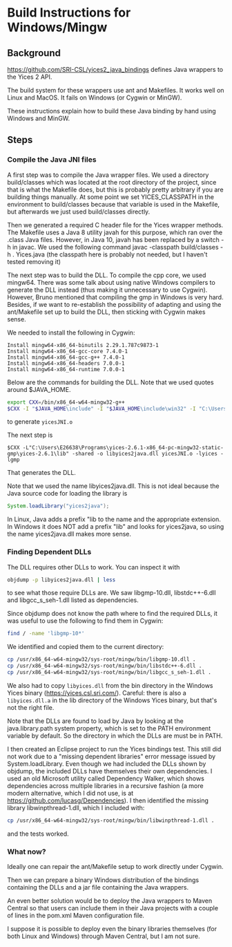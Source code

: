 # Build Instructions for Windows/Mingw

## Background

https://github.com/SRI-CSL/yices2_java_bindings defines Java wrappers to the Yices 2 API.

The build system for these wrappers use ant and Makefiles. It works well on Linux and MacOS.
It fails on Windows (or Cygwin or MinGW).

These instructions explain how to build these Java binding by hand using Windows and MinGW.

## Steps

### Compile the Java JNI files

A first step was to compile the Java wrapper files.
We used a directory build/classes which was located at the root directory of the project,
since that is what the Makefile does,
but this is probably pretty arbitrary if you are building things manually.
At some point we set YICES_CLASSPATH in the environment to build/classes because that variable
is used in the Makefile, but afterwards we just used build/classes directly.

Then we generated a required C header file for the Yices wrapper methods.
The Makefile uses a Java 8 utility javah for this purpose, which ran over the .class Java files.
However, in Java 10, javah has been replaced by a switch -h in javac.
We used the following command
javac -classpath build/classes -h . Yices.java
(the classpath here is probably not needed, but I haven't tested removing it)

The next step was to build the DLL. To compile the cpp core, we used mingw64.
There was some talk about using native Windows compilers to generate the DLL instead
(thus making it unnecessary to use Cygwin).
However, Bruno mentioned that compiling the gmp in Windows is very hard.
Besides, if we want to re-establish the possibility of adapting and using the ant/Makefile set up to build the DLL,
then sticking with Cygwin makes sense.

We needed to install the following in Cygwin:

```
Install mingw64-x86_64-binutils 2.29.1.787c9873-1
Install mingw64-x86_64-gcc-core 7.4.0-1
Install mingw64-x86_64-gcc-g++ 7.4.0-1
Install mingw64-x86_64-headers 7.0.0-1
Install mingw64-x86_64-runtime 7.0.0-1
```

Below are the commands for building the DLL. Note that we used quotes around $JAVA_HOME.

```sh
export CXX=/bin/x86_64-w64-mingw32-g++
$CXX -I "$JAVA_HOME\include" -I "$JAVA_HOME\include\win32" -I "C:\Users\E26638\Programs\yices-2.6.1-x86_64-pc-mingw32-static-gmp\yices-2.6.1\include" -fpermissive -c yicesJNI.cpp
```
to generate ``yicesJNI.o``


The next step is
```
$CXX -L"C:\Users\E26638\Programs\yices-2.6.1-x86_64-pc-mingw32-static-gmp\yices-2.6.1\lib" -shared -o libyices2java.dll yicesJNI.o -lyices -lgmp
```
That generates the DLL.

Note that we used the name libyices2java.dll. This is not ideal because the Java source code for loading the library is
```java
System.loadLibrary("yices2java");
```
In Linux, Java adds a prefix "lib to the name and the appropriate extension.
In Windows it does NOT add a prefix "lib" and looks for yices2java, so using the name yices2java.dll makes more sense.

### Finding Dependent DLLs

The DLL requires other DLLs to work. You can inspect it with

```sh
objdump -p libyices2java.dll | less
```

to see what those require DLLs are. We saw libgmp-10.dll, libstdc++-6.dll and libgcc_s_seh-1.dll listed as dependencies.

Since objdump does not know the path where to find the required DLLs,
it was useful to use the following to find them in Cygwin:

```sh
find / -name 'libgmp-10*'
```
We identified and copied them to the current directory:

```sh
cp /usr/x86_64-w64-mingw32/sys-root/mingw/bin/libgmp-10.dll .
cp /usr/x86_64-w64-mingw32/sys-root/mingw/bin/libstdc++-6.dll .
cp /usr/x86_64-w64-mingw32/sys-root/mingw/bin/libgcc_s_seh-1.dll .
```

We also had to copy ``libyices.dll`` from the bin directory in the Windows Yices binary (https://yices.csl.sri.com/).
Careful: there is also a ``libyices.dll.a`` in the lib directory of the Windows Yices binary, but that's not the right file.

Note that the DLLs are found to load by Java by looking at the java.library.path system property,
which is set to the PATH environment variable by default. So the directory in which the DLLs are must be in PATH.

I then created an Eclipse project to run the Yices bindings test.
This still did not work due to a "missing dependent libraries" error message issued by System.loadLibrary.
Even though we had included the DLLs shown by objdump, the included DLLs have themselves their own dependencies.
I used an old Microsoft utility called Dependency Walker, which shows dependencies across multiple libraries
in a recursive fashion (a more modern alternative, which I did not use, is at https://github.com/lucasg/Dependencies).
I then identified the missing library libwinpthread-1.dll, which I included with:

```sh
cp /usr/x86_64-w64-mingw32/sys-root/mingw/bin/libwinpthread-1.dll .
```
and the tests worked.


### What now?

Ideally one can repair the ant/Makefile setup to work directly under Cygwin.

Then we can prepare a binary Windows distribution of the bindings containing the DLLs and a jar file containing the Java wrappers.

An even better solution would be to deploy the Java wrappers to Maven Central so that users can include them
in their Java projects with a couple of lines in the pom.xml Maven configuration file.

I suppose it is possible to deploy even the binary libraries themselves (for both Linux and Windows) through Maven Central, but I am not sure.
